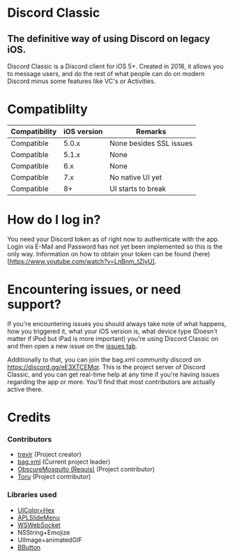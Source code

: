 # Discord Classic
## The definitive way of using Discord on legacy iOS.
Discord Classic is a Discord client for iOS 5+. Created in 2018, it allows you to message users, and do the rest of what people can do on modern Discord minus some features like VC's or Activities.

# Compatiblilty

| Compatibility  | iOS version | Remarks |
| ------------- | ------------- | ------------- |
| Compatible  | 5.0.x  | None besides SSL issues |
| Compatible  | 5.1.x  | None |
| Compatible  | 6.x  | None |
| Compatible  | 7.x  | No native UI yet |
| Compatible  | 8+  | UI starts to break |
# How do I log in?
You need your Discord token as of right now to authenticate with the app. Login via E-Mail and Password has not yet been implemented so this is the only way. Information on how to obtain your token can be found (here)[https://www.youtube.com/watch?v=LnBnm_tZlyU].

# Encountering issues, or need support?
If you're encountering issues you should always take note of what happens, how you triggered it, what your iOS version is, what device type (Doesn't matter if iPod but iPad is more important) you're using Discord Classic on and then open a new issue on the [issues tab](https://github.com/bag-xml/Discord-Classic/issues).

Additionally to that, you can join the bag.xml community discord on https://discord.gg/eE3XTCEMqr. This is the project server of Discord Classic, and you can get real-time help at any time if you're having issues regarding the app or more. You'll find that most contributors are actually active there.
# Credits

### Contributors
- [trevir](https://github.com/trev3d) (Project creator)
- [bag.xml](https://github.com/bag-xml) (Current project leader)
- [ObscureMosquito (Requis)](https://github.com/ObscureMosquito) (Project contributor)
- [Toru](https://github.com/ToruTheRedFox) (Project contributor)

### Libraries used

- [UIColor+Hex](https://github.com/bag-xml/UIColor-Hex)
- [APLSlideMenu](https://github.com/apploft/APLSlideMenu)
- [WSWebSocket](https://github.com/ndcube/WebSocket-for-Objective-C)
- NSString+Emojize
- UIImage+animatedGIF
- [BButton](https://github.com/mattlawer/BButton)
